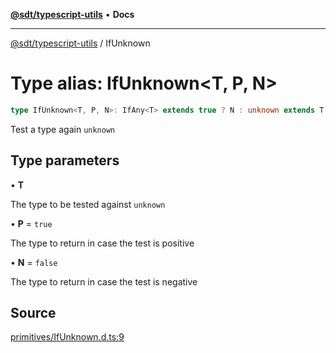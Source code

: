 [**@sdt/typescript-utils**](../README.md) • **Docs**

***

[@sdt/typescript-utils](../globals.md) / IfUnknown

# Type alias: IfUnknown\<T, P, N\>

```ts
type IfUnknown<T, P, N>: IfAny<T> extends true ? N : unknown extends T ? P : N;
```

Test a type again `unknown`

## Type parameters

• **T**

The type to be tested against `unknown`

• **P** = `true`

The type to return in case the test is positive

• **N** = `false`

The type to return in case the test is negative

## Source

[primitives/IfUnknown.d.ts:9](https://github.com/sylvaindethier/typescript-utils/blob/e7680a30b103160906023901bec4d9bbf09f1e74/src/types/primitives/IfUnknown.d.ts#L9)
